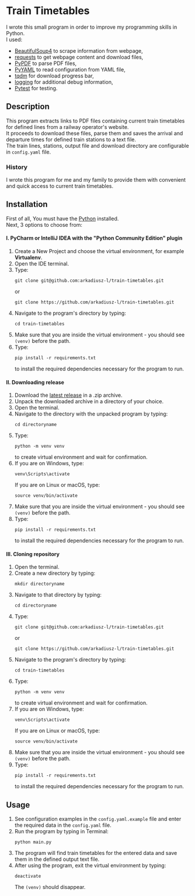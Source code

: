 # Train Timetables
I wrote this small program in order to improve my programming skills in Python.\
I used:
* [BeautifulSoup4](https://www.crummy.com/software/BeautifulSoup/) to scrape information from webpage,
* [requests](https://requests.readthedocs.io/en/latest/) to get webpage content and download files,
* [PyPDF](https://github.com/py-pdf/pypdf) to parse PDF files,
* [PyYAML](https://pyyaml.org/) to read configuration from YAML file,
* [tqdm](https://tqdm.github.io/) for download progress bar,
* [logging](https://docs.python.org/3/library/logging.html) for additional debug information,
* [Pytest](https://docs.pytest.org/) for testing.

## Description
This program extracts links to PDF files containing current train timetables for defined lines from a railway operator's
website.\
It proceeds to download these files, parse them and saves the arrival and departure times for defined train stations
to a text file.\
The train lines, stations, output file and download directory are configurable in `config.yaml` file.

### History
I wrote this program for me and my family to provide them with convenient and quick access to current train timetables.

## Installation
First of all, You must have the [Python](https://www.python.org/downloads/) installed.\
Next, 3 options to choose from:
#### I. PyCharm or IntelliJ IDEA with the "Python Community Edition" plugin
1. Create a New Project and choose the virtual environment, for example **Virtualenv**.
2. Open the IDE terminal.
3. Type:
   ```
   git clone git@github.com:arkadiusz-l/train-timetables.git
   ```
   or
   ```
   git clone https://github.com/arkadiusz-l/train-timetables.git
   ```
4. Navigate to the program's directory by typing:
   ```
   cd train-timetables
   ```
5. Make sure that you are inside the virtual environment - you should see `(venv)` before the path.
6. Type:
   ```
   pip install -r requirements.txt
   ```
   to install the required dependencies necessary for the program to run.

#### II. Downloading release
1. Download the [latest release](https://github.com/arkadiusz-l/train-timetables/releases/latest)
   in a .zip archive.
2. Unpack the downloaded archive in a directory of your choice.
3. Open the terminal.
4. Navigate to the directory with the unpacked program by typing:
   ```
   cd directoryname
   ```
5. Type:
   ```
   python -m venv venv
   ```
   to create virtual environment and wait for confirmation.
6. If you are on Windows, type:
   ```
   venv\Scripts\activate
   ```
   If you are on Linux or macOS, type:
   ```
   source venv/bin/activate
   ```
7. Make sure that you are inside the virtual environment - you should see `(venv)` before the path.
8. Type:
   ```
   pip install -r requirements.txt
   ```
   to install the required dependencies necessary for the program to run.

#### III. Cloning repository
1. Open the terminal.
2. Create a new directory by typing:
   ```
   mkdir directoryname
   ```
3. Navigate to that directory by typing:
   ```
   cd directoryname
   ```
4. Type:
   ```
   git clone git@github.com:arkadiusz-l/train-timetables.git
   ```
   or
   ```
   git clone https://github.com/arkadiusz-l/train-timetables.git
   ```
5. Navigate to the program's directory by typing:
   ```
   cd train-timetables
   ```
6. Type:
   ```
   python -m venv venv
   ```
   to create virtual environment and wait for confirmation.
7. If you are on Windows, type:
   ```
   venv\Scripts\activate
   ```
   If you are on Linux or macOS, type:
   ```
   source venv/bin/activate
   ```
8. Make sure that you are inside the virtual environment - you should see `(venv)` before the path.
9. Type:
   ```
   pip install -r requirements.txt
   ```
   to install the required dependencies necessary for the program to run.

## Usage
1. See configuration examples in the `config.yaml.example` file and enter the required data in the `config.yaml` file.
2. Run the program by typing in Terminal:
   ```
   python main.py
   ```
3. The program will find train timetables for the entered data and save them in the defined output text file.
4. After using the program, exit the virtual environment by typing:
   ```
   deactivate
   ```
   The `(venv)` should disappear.